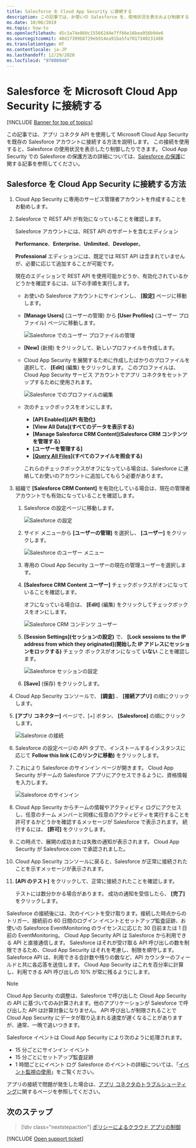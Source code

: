 ```yaml
---
title: Salesforce を Cloud App Security に接続する
description: この記事では、お使いの Salesforce を、使用状況を表示および制御する API コネクタを使用して Cloud App Security に接続する方法について説明します。
ms.date: 10/06/2019
ms.topic: how-to
ms.openlocfilehash: 45c1a74e860c155662d4e7ff66e16bea956b94e6
ms.sourcegitcommit: 40d17309b8729eb914ea91ba5fa7017340231488
ms.translationtype: HT
ms.contentlocale: ja-JP
ms.lasthandoff: 12/29/2020
ms.locfileid: "97808948"
---
```

# <a name="connect-salesforce-to-microsoft-cloud-app-security"></a>Salesforce を Microsoft Cloud App Security に接続する

[!INCLUDE [Banner for top of topics](includes/banner.md)]

この記事では、アプリ コネクタ API を使用して Microsoft Cloud App Security を既存の Salesforce アカウントに接続する方法を説明します。 この接続を使用すると、Salesforce の使用状況を表示したり制御したりできます。 Cloud App Security での Salesforce の保護方法の詳細については、[Salesforce の保護](protect-salesforce.md)に関する記事を参照してください。

## <a name="how-to-connect-salesforce-to-cloud-app-security"></a>Salesforce を Cloud App Security に接続する方法

1. Cloud App Security に専用のサービス管理者アカウントを作成することをお勧めします。

1. Salesforce で REST API が有効になっていることを確認します。

    Salesforce アカウントには、REST API のサポートを含むエディション

    **Performance**、**Enterprise**、**Unlimited**、**Developer**。

    **Professional** エディションには、既定では REST API は含まれていませんが、必要に応じて追加することが可能です。

    現在のエディションで REST API を使用可能かどうか、有効化されているかどうかを確認するには、以下の手順を実行します。

    * お使いの Salesforce アカウントにサインインし、 **[設定]** ページに移動します。

    * **[Manage Users]** \(ユーザーの管理\) から **[User Profiles]** \(ユーザー プロファイル\) ページに移動します。

        ![Salesforce でのユーザー プロファイルの管理](media/salesforce-manageusers-profiles.png)

    * **[New]** \(新規\) をクリックして、新しいプロファイルを作成します。
    * Cloud App Security を展開するために作成したばかりのプロファイルを選択して、 **[Edit]** \(編集\) をクリックします。 このプロファイルは、Cloud App Security サービス アカウントでアプリ コネクタをセットアップするために使用されます。

         ![Salesforce でのプロファイルの編集](media/salesforce-edit-profile.png)

    * 次のチェックボックスをオンにします。
      * **[API Enabled]\(API 有効化\)**
      * **[View All Data]\(すべてのデータを表示する\)**
      * **[Manage Salesforce CRM Content]\(Salesforce CRM コンテンツを管理する\)**
      * **[ユーザーを管理する]**
      * **[[Query All Files]](https://go.microsoft.com/fwlink/?linkid=2106480)\(すべてのファイルを照会する\)**

      これらのチェックボックスがオフになっている場合は、Salesforce に連絡してお使いのアカウントに追加してもらう必要があります。

1. 組織で **[Salesforce CRM Content]** を有効化している場合は、現在の管理者アカウントでも有効になっていることを確認します。

    1. Salesforce の設定ページに移動します。

        ![Salesforce の設定](media/salesforce-setup.png)

    1. サイド メニューから **[ユーザーの管理]** を選択し、 **[ユーザー]** をクリックします。

        ![Salesforce のユーザー メニュー](media/salesforce-menu-users.png)

    1. 専用の Cloud App Security ユーザーの現在の管理ユーザーを選択します。

    1. **[Salesforce CRM Content ユーザー]** チェックボックスがオンになっていることを確認します。

        オフになっている場合は、 **[Edit]** \(編集\) をクリックしてチェックボックスをオンにします。

        ![Salesforce CRM コンテンツ ユーザー](media/salesforce-crm-content-user.png)

    1. **[Session Settings]\(セッションの設定\)** で、 **[Lock sessions to the IP address from which they originated]\(開始した IP アドレスにセッションをロックする\)** チェック ボックスがオンになって **いない** ことを確認します。

        ![Salesforce セッションの設定](media/salesforce-setup-session-settings.png)

    1. **[Save]** (保存) をクリックします。

1. Cloud App Security コンソールで、 **[調査]** 、 **[接続アプリ]** の順にクリックします。

1. **[アプリ コネクター]** ページで、[+] ボタン、 **[Salesforce]** の順にクリックします。

    ![Salesforce の接続](media/connect-salesforce.png)

1. Salesforce の設定ページの API タブで、インストールするインスタンスに応じて **Follow this link (このリンクに移動)** をクリックします。

1. これにより Salesforce のサインイン ページが開きます。 Cloud App Security がチームの Salesforce アプリにアクセスできるように、資格情報を入力します。

    ![Salesforce のサインイン](media/salesforce-logon.png)

1. Cloud App Security からチームの情報やアクティビティ ログにアクセスし、任意のチーム メンバーと同様に任意のアクティビティを実行することを許可するかどうかを確認するメッセージが Salesforce で表示されます。 続行するには、 **[許可]** をクリックします。

1. この時点で、展開の成功または失敗の通知が表示されます。 Cloud App Security が Salesforce.com で承認されました。

1. Cloud App Security コンソールに戻ると、Salesforce が正常に接続されたことを示すメッセージが表示されます。

1. **[API のテスト]** をクリックして、正常に接続されたことを確認します。

    テストには数分かかる場合があります。 成功の通知を受信したら、 **[完了]** をクリックします。

Salesforce の接続後には、次のイベントを受け取ります。接続した時点からのトリガー、接続前の 60 日間のログイン イベントとセットアップ監査証跡、お使いの Salesforce EventMonitoring のライセンスに応じた 30 日前または 1 日前の EventMonitoring。 Cloud App Security API は Salesforce から利用できる API と直接通信します。 Salesforce はそれが受け取る API 呼び出しの数を制限できるため、Cloud App Security はそれを考慮し、制限を順守します。 Salesforce API は、利用できる合計数や残りの数など、API カウンターのフィールドと共に各応答を送信します。 Cloud App Security はこれを百分率に計算し、利用できる API 呼び出しの 10% が常に残るようにします。

> [!NOTE]
> Cloud App Security の調整は、Salesforce で呼び出した Cloud App Security の API に基づいてのみ計算されます。他のアプリケーションが Salesforce で呼び出した API は計算対象になりません。
> API 呼び出しが制限されることで Cloud App Security にデータが取り込まれる速度が遅くなることがありますが、通常、一晩で追いつきます。

Salesforce イベントは Cloud App Security により次のように処理されます。

* 15 分ごとにサインイン イベント
* 15 分ごとにセットアップ監査証跡
* 1 時間ごとにイベント ログ Salesforce のイベントの詳細については、「[イベント監視の使用](https://developer.salesforce.com/docs/atlas.en-us.api_rest.meta/api_rest/using_resources_event_log_files.htm)」をご覧ください。

アプリの接続で問題が発生した場合は、[アプリ コネクタのトラブルシューティング](troubleshooting-api-connectors-using-error-messages.md)に関するページを参照してください。

## <a name="next-steps"></a>次のステップ

> [!div class="nextstepaction"]
> [ポリシーによるクラウド アプリの制御](control-cloud-apps-with-policies.md)

[!INCLUDE [Open support ticket](includes/support.md)]
